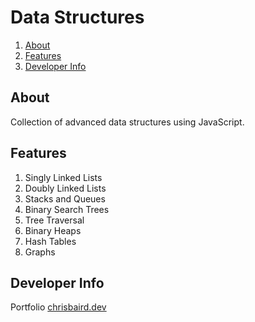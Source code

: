 # Data Structures

 1. [About](#Developer%20Info)
 2. [Features](#Developer%20Info)
 3. [Developer Info](#Developer%20Info)

## About
Collection of advanced data structures using JavaScript.

## Features

 1. Singly Linked Lists
 2. Doubly Linked Lists
 3. Stacks and Queues
 4. Binary Search Trees
 5. Tree Traversal
 6. Binary Heaps
 7. Hash Tables
 8. Graphs

## Developer Info
Portfolio
[chrisbaird.dev](https://chrisbairddev.herokuapp.com/)


